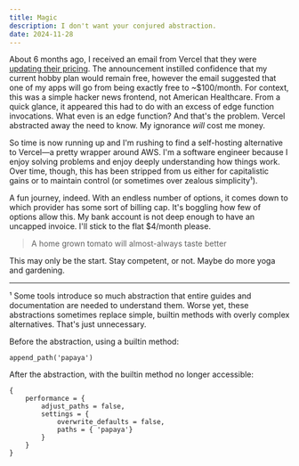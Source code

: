 ```yaml
---
title: Magic
description: I don't want your conjured abstraction.
date: 2024-11-28
---
```


About 6 months ago, I received an email from Vercel that they were [updating their pricing](https://vercel.com/blog/improved-infrastructure-pricing). The announcement instilled confidence that my current hobby plan would remain free, however the email suggested that one of my apps will go from being exactly free to ~$100/month. For context, this was a simple hacker news frontend, not American Healthcare. From a quick glance, it appeared this had to do with an excess of edge function invocations. What even is an edge function? And that's the problem. Vercel abstracted away the need to know. My ignorance _will_ cost me money.

So time is now running up and I'm rushing to find a self-hosting alternative to Vercel—a pretty wrapper around AWS. I'm a software engineer because I enjoy solving problems and enjoy deeply understanding how things work. Over time, though, this has been stripped from us either for capitalistic gains or to maintain control (or sometimes over zealous simplicity¹).

A fun journey, indeed. With an endless number of options, it comes down to which provider has some sort of billing cap. It's boggling how few of options allow this. My bank account is not deep enough to have an uncapped invoice. I'll stick to the flat $4/month please.

> A home grown tomato will almost-always taste better

This may only be the start. Stay competent, or not. Maybe do more yoga and gardening.

---

¹ Some tools introduce so much abstraction that entire guides and documentation are needed to understand them. Worse yet, these abstractions sometimes replace simple, builtin methods with overly complex alternatives. That's just unnecessary.

Before the abstraction, using a builtin method:

```
append_path('papaya')
```

After the abstraction, with the builtin method no longer accessible:

```
{
	performance = {
		adjust_paths = false,
		settings = {
			overwrite_defaults = false,
			paths = { 'papaya'}
		}
	}
}
```
